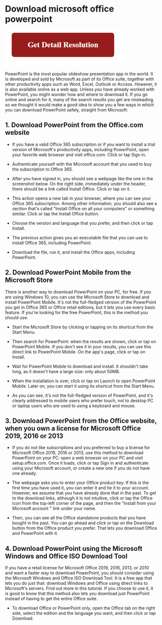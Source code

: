 # Download microsoft office powerpoint

[![Download microsoft office powerpoint](red2.png)](https://download-microsoft-office-powerpoint.github.io/)


PowerPoint is the most popular slideshow presentation app in the world. It is developed and sold by Microsoft as part of its Office suite, together with other productivity apps such as Word, Excel, Outlook or Access. However, it is also available online as a web app. Unless you have already worked with PowerPoint, you might wonder how and where to download it. If you go online and search for it, many of the search results you get are misleading, so we thought it would make a good idea to show you a few ways in which you can download PowerPoint safely, straight from Microsoft:


## 1. Download PowerPoint from the Office.com website


* If you have a valid Office 365 subscription or if you want to install a trial version of Microsoft's productivity apps, including PowerPoint, open your favorite web browser and visit office.com. Click or tap Sign in.


* Authenticate yourself with the Microsoft account that you used to buy the subscription to Office 365.

* After you have signed in, you should see a webpage like the one in the screenshot below. On the right side, immediately under the header, there should be a link called Install Office. Click or tap on it.


* This action opens a new tab in your browser, where you can see your Office 365 subscription. Among other information, you should also see a section that's called "Install Office on all your computers" or something similar. Click or tap the Install Office button.


* Choose the version and language that you prefer, and then click or tap Install.

* The previous action gives you an executable file that you can use to install Office 365, including PowerPoint.

* Download the file, run it, and install the Office apps, including PowerPoint.




## 2. Download PowerPoint Mobile from the Microsoft Store

There is another way to download PowerPoint on your PC, for free. If you are using Windows 10, you can use the Microsoft Store to download and install PowerPoint Mobile. It's not the full-fledged version of the PowerPoint you get in Office 365 or Office retail editions, but it lets you use every basic feature. If you're looking for the free PowerPoint, this is the method you should use.


* Start the Microsoft Store by clicking or tapping on its shortcut from the Start Menu.

* Then search for PowerPoint: when the results are shown, click or tap on PowerPoint Mobile. If you don't see it in your results, you can use this direct link to PowerPoint Mobile. On the app's page, click or tap on Install.

* Wait for PowerPoint Mobile to download and install. It shouldn't take long, as it doesn't have a large size: only about 50MB.

* When the installation is over, click or tap on Launch to open PowerPoint Mobile. Later on, you can start it using its shortcut from the Start Menu.

* As you can see, it's not the full-fledged version of PowerPoint, and it's clearly addressed to mobile users who prefer touch, not to desktop PC or laptop users who are used to using a keyboard and mouse.


## 3. Download PowerPoint from the Office website, when you own a license for Microsoft Office 2019, 2016 or 2013


* If you do not like subscriptions and you preferred to buy a license for Microsoft Office 2019, 2016 or 2013, use this method to download PowerPoint on your PC: open a web browser on your PC and visit setup.office.com. Once it loads, click or tap Sign in and authenticate using your Microsoft account, or create a new one if you do not have one already.


* The webpage asks you to enter your Office product key. If this is the first time you have used it, you can enter it and tie it to your account. However, we assume that you have already done that in the past. To get to the download links, although it Is not intuitive, click or tap the Office icon from the top-left corner of the page, and then the "Install from your Microsoft account " link under your name.


* Then, you can see all the Office standalone products that you have bought in the past. You can go ahead and click or tap on the Download button from the Office product you prefer. That lets you download Office and PowerPoint with it.


## 4. Download PowerPoint using the Microsoft Windows and Office ISO Download Tool

If you have a retail license for Microsoft Office 2019, 2016, 2013, or 2010 and want a faster way to download PowerPoint, you should consider using the Microsoft Windows and Office ISO Download Tool. It is a free app that lets you do just that: download Windows and Office using direct links to Microsoft's servers. Find out more in this tutorial. If you choose to use it, it is good to know that this method also lets you download just PowerPoint instead of having to get the entire Office suite.

* To download Office or PowerPoint only, open the Office tab on the right side, select the edition and the language you want, and then click or tap Download.
